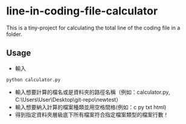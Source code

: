 # line-in-coding-file-calculator
This is a tiny-project for calculating the total line of the coding file in a folder.

## Usage
- 輸入
```python
python calculator.py
```
- 輸入想要計算的檔名或是資料夾的路徑名稱（例如：calculator.py, C:\Users\User\Desktop\git-repo\newtest）
- 輸入想要納入計算的檔案種類並用空格間格(例如：c py txt html)
- 得到指定資料夾層級底下所有檔案符合指定檔案類型的檔案行數！
